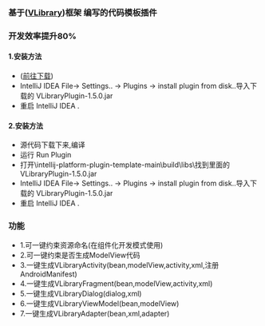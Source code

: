 ### 基于([VLibrary](https://github.com/oooo7777777/VLibrary40))框架 编写的代码模板插件

### 开发效率提升80%




#### 1.安装方法
- ([前往下载](https://plugins.jetbrains.com/plugin/16351-vlibrary))
- IntelliJ IDEA File-&gt; Settings.. -&gt; Plugins -&gt; install plugin from disk..导入下载的 VLibraryPlugin-1.5.0.jar
- 重启 IntelliJ IDEA .

#### 2.安装方法
- 源代码下载下来,编译
- 运行 Run Plugin
- 打开\intellij-platform-plugin-template-main\build\libs\找到里面的VLibraryPlugin-1.5.0.jar
- IntelliJ IDEA File-&gt; Settings.. -&gt; Plugins -&gt; install plugin from disk..导入下载的 VLibraryPlugin-1.5.0.jar
- 重启 IntelliJ IDEA .


### 功能
- 1.可一键约束资源命名(在组件化开发模式使用)
- 2.可一键约束是否生成ModelView代码
- 3.一键生成VLibraryActivity(bean,modelView,activity,xml,注册AndroidManifest)
- 4.一键生成VLibraryFragment(bean,modelView,activity,xml)
- 5.一键生成VLibraryDialog(dialog,xml)
- 6.一键生成VLibraryViewModel(bean,modelView)
- 7.一键生成VLibraryAdapter(bean,xml,adapter)
